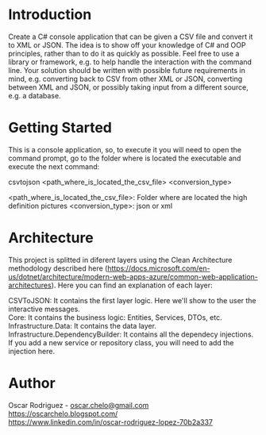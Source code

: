 # Introduction 
Create a C# console application that can be given a CSV file and convert it to XML or JSON. The idea
is to show off your knowledge of C# and OOP principles, rather than to do it as quickly as possible.
Feel free to use a library or framework, e.g. to help handle the interaction with the command line.
Your solution should be written with possible future requirements in mind, e.g. converting back to
CSV from other XML or JSON, converting between XML and JSON, or possibly taking input from a
different source, e.g. a database.

# Getting Started
This is a console application, so, to execute it you will need to open the command prompt,
go to the folder where is located the executable and execute the next command:

 csvtojson <path_where_is_located_the_csv_file> <conversion_type>

<path_where_is_located_the_csv_file>: Folder where are located the high definition pictures
<conversion_type>: json or xml

# Architecture

This project is splitted in diferent layers using the Clean Architecture methodology described here (https://docs.microsoft.com/en-us/dotnet/architecture/modern-web-apps-azure/common-web-application-architectures). Here you can find an explanation of each layer:

CSVToJSON: It contains the first layer logic. Here we'll show to the user the interactive messages.<br />
Core: It contains the business logic: Entities, Services, DTOs, etc.<br />
Infrastructure.Data: It contains the data layer.<br />
Infrastructure.DependencyBuilder: It contains all the dependecy injections. If you add a new service or repository class, you will need to add the injection here.<br />

# Author
Oscar Rodriguez - oscar.chelo@gmail.com<br />
https://oscarchelo.blogspot.com/<br />
https://www.linkedin.com/in/oscar-rodriguez-lopez-70b2a337<br />
